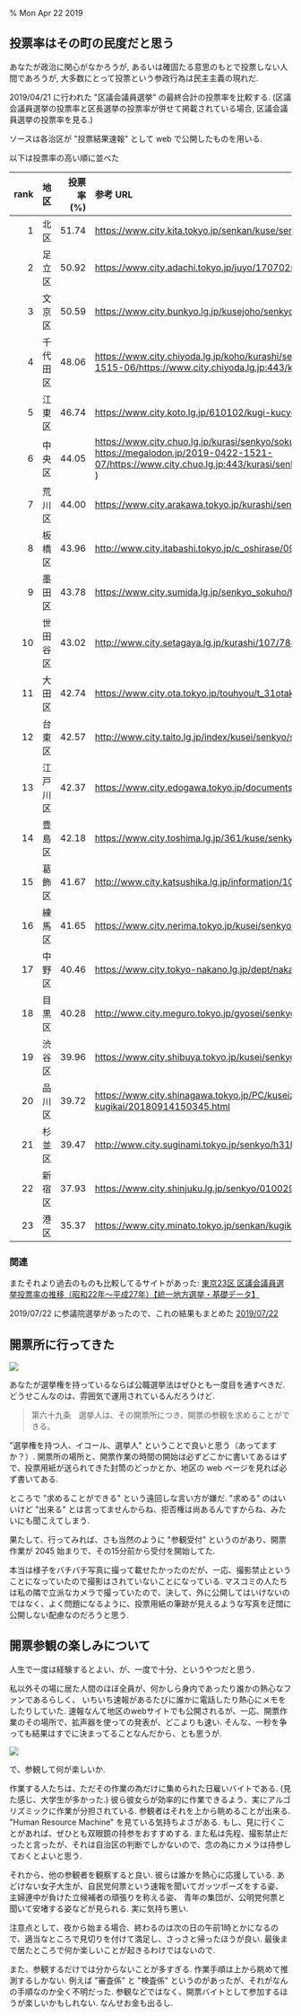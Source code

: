 % Mon Apr 22 2019

## 投票率はその町の民度だと思う

あなたが政治に関心がなかろうが, あるいは確固たる意思のもとで投票しない人間であろうが,
大多数にとって投票という参政行為は民主主義の現れだ.

2019/04/21 に行われた "区議会議員選挙" の最終合計の投票率を比較する.
(区議会議員選挙の投票率と区長選挙の投票率が併せて掲載されている場合, 区議会議員選挙の投票率を見る.)

ソースは各治区が "投票結果速報" として web で公開したものを用いる.

以下は投票率の高い順に並べた

| rank | 地区     | 投票率 (%) | 参考 URL |
|-----:| :-------: | -----------: | :----------------------------------------------------------------------                                                      |
|    1 | 北区     | 51.74      | https://www.city.kita.tokyo.jp/senkan/kuse/senkyo/kekka/kekka/190421_kugi-tohyo.html |
|    2 | 足立区   | 50.92      | https://www.city.adachi.tokyo.jp/juyo/170702senkyo/170702_t_kakutei.html |
|    3 | 文京区   | 50.59      | https://www.city.bunkyo.lg.jp/kusejoho/senkyo/kugikucho31/h31kugi.html |
|    4 | 千代田区 | 48.06      | https://www.city.chiyoda.lg.jp/koho/kurashi/senkyo/kugikai/tohyo.html ( https://megalodon.jp/2019-0422-1515-06/https://www.city.chiyoda.lg.jp:443/koho/kurashi/senkyo/kugikai/tohyo.html ) |
|    5 | 江東区   | 46.74      | https://www.city.koto.lg.jp/610102/kugi-kucyo2019/tohyo.html |
|    6 | 中央区   | 44.05      | https://www.city.chuo.lg.jp/kurasi/senkyo/sokuho/31kugikaikutyou/kugikuchoutouhyousokuhou.html ( https://megalodon.jp/2019-0422-1521-07/https://www.city.chuo.lg.jp:443/kurasi/senkyo/sokuho/31kugikaikutyou/kugikuchoutouhyousokuhou.html ) |
|    7 | 荒川区   | 44.00      | https://www.city.arakawa.tokyo.jp/kurashi/senkan/topicks/ksokuhou/index.html |
|    8 | 板橋区   | 43.96      | http://www.city.itabashi.tokyo.jp/c_oshirase/096/096875.html |
|    9 | 墨田区   | 43.78      | https://www.city.sumida.lg.jp/senkyo_sokuho/tohyo.html |
|   10 | 世田谷区 | 43.02      | http://www.city.setagaya.lg.jp/kurashi/107/788/790/d00138486.html |
|   11 | 大田区   | 42.74      | https://www.city.ota.tokyo.jp/touhyou/t_31otakugikai20.html |
|   12 | 台東区   | 42.57      | http://www.city.taito.lg.jp/index/kusei/senkyo/senkyokekka/kugi.files/3103_kugi.pdf |
|   13 | 江戸川区 | 42.37      | https://www.city.edogawa.tokyo.jp/documents/14020/2000kucho.pdf |
|   14 | 豊島区   | 42.18      | https://www.city.toshima.lg.jp/361/kuse/senkyo/1904181352.html |
|   15 | 葛飾区   | 41.67      | http://www.city.katsushika.lg.jp/information/1000080/1020036/1014529/1016237.html |
|   16 | 練馬区   | 41.65      | https://www.city.nerima.tokyo.jp/kusei/senkyo/kekka/h310421/31kugitohyo.html |
|   17 | 中野区   | 40.46      | https://www.city.tokyo-nakano.lg.jp/dept/nakano/d027062.html |
|   18 | 目黒区   | 40.28      | http://www.city.meguro.tokyo.jp/gyosei/senkyo/kugikaigiin/tohyosokuho.files/tohyokakutei.pdf |
|   19 | 渋谷区   | 39.96      | https://www.city.shibuya.tokyo.jp/kusei/senkyo/20190421tou_g.html |
|   20 | 品川区   | 39.72      | https://www.city.shinagawa.tokyo.jp/PC/kuseizyoho/kuseizyoho-sensei/kuseizyoho-senkyo/shinagawa-kugikai/20180914150345.html |
|   21 | 杉並区   | 39.47      | http://www.city.suginami.tokyo.jp/senkyo/h31kugi/1047512/index.html |
|   22 | 新宿区   | 37.93      | https://www.city.shinjuku.lg.jp/senkyo/0100294.html |
|   23 | 港区     | 35.37      | https://www.city.minato.tokyo.jp/senkan/kugikai/190421touhyou.html |

### 関連

またそれより過去のものも比較してるサイトがあった:
[東京23区 区議会議員選挙投票率の推移（昭和22年～平成27年）【統一地方選挙・基礎データ】](http://23kugikai.net/?p=278)

2019/07/22 に参議院選挙があったので、これの結果もまとめた [2019/07/22](../07/22.html)

## 開票所に行ってきた

![](https://i.imgur.com/MyWZuHh.jpg)

あなたが選挙権を持っているならば公職選挙法はぜひとも一度目を通すべきだ.
どうせこんなのは、雰囲気で運用されているんだろうけど.

> 第六十九条　選挙人は、その開票所につき、開票の参観を求めることができる。

"選挙権を持つ人、イコール、選挙人" ということで良いと思う（あってますか？）.
開票所の場所と、開票作業の時間の開始は必ずどこかに書いてあるはずで、投票用紙が送られてきた封筒のどっかとか、地区の web ページを見れば必ず書いてある.

ところで "求めることができる" という遠回しな言い方が嫌だ.
"求める" のはいいけど "出来る" とは言ってませんからね、拒否権は尚あるんですからね、みたいにも聞こえてしまう.

果たして、行ってみれば、さも当然のように "参観受付" というのがあり、開票作業が 2045 始まりで、その15分前から受付を開始してた.

本当は様子をバチバチ写真に撮って載せたかったのだが、一応、撮影禁止ということになっていたので撮影はされていないことになっている.
マスコミの人たちは私の隣で立派なカメラで撮っていたので、決して、外に公開してはいけないのではなく、よく問題になるように、投票用紙の筆跡が見えるような写真を迂闊に公開しない配慮なのだろうと思う.

## 開票参観の楽しみについて

人生で一度は経験するとよい、が、一度で十分、というやつだと思う.

私以外その場に居た人間のほぼ全員が、何かしら身内であったり誰かの熱心なファンであるらしく、
いちいち速報があるたびに誰かに電話したり熱心にメモをしたりしていた.
速報なんて地区のwebサイトでも公開されるが、一応、開票作業のその場所で、拡声器を使っての発表が、どこよりも速い.
そんな、一秒を争っても結果はすでに決まってることなんだから、とも思うが.

![](https://i.imgur.com/gb2t4qe.jpg)

で、参観して何が楽しいか.

作業する人たちは、ただその作業の為だけに集められた日雇いバイトである.
(見た感じ、大学生が多かった.)
彼ら彼女らが効率的に作業できるよう、実にアルゴリズミックに作業が分担されている.
参観者はそれを上から眺めることが出来る.
"Human Resource Machine" を見ている気持ちよさがある.
もし、見に行くことがあれば、ぜひとも双眼鏡の持参をおすすめする.
また私は先程、撮影禁止だったと言ったが、それは自治区の判断でしかないので、念の為にカメラは持参しておくとよいと思う.

それから、他の参観者を観察すると良い.
彼らは誰かを熱心に応援している.
あどけない女子大生が、自民党何票という速報を聞いてガッツポーズをする姿、
主婦連中が負けた立候補者の頑張りを称える姿、
青年の集団が、公明党何票と聞いて安堵する姿などが見られる.
実に気持ち悪い.

注意点として、夜から始まる場合、終わるのは次の日の午前1時とかになるので、適当なところで見切りを付けて満足し、さっさと帰ったほうが良い.
最後まで居たところで何か楽しいことが起きるわけではないので.

また、参観するだけでは分からないことが多すぎる.
作業手順は上から眺めて推測するしかない.
例えば "審査係" と "検査係" というのがあったが、それがなんの手順なのか全く不明だった.
参観などではなく、開票バイトとして参加するほうが楽しいかもしれない.
なんせお金も出るし.
